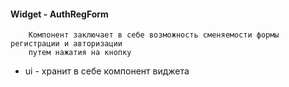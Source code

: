 #### Widget - AuthRegForm

```
    Компонент заключает в себе возможность сменяемости формы регистрации и авторизации
    путем нажатия на кнопку
```

* ui - хранит в себе компонент виджета